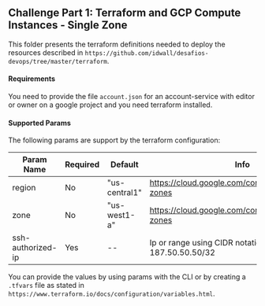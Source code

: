 ## Challenge Part 1: Terraform and GCP Compute Instances - Single Zone

This folder presents the terraform definitions needed to deploy the resources described in `https://github.com/idwall/desafios-devops/tree/master/terraform`.

#### Requirements

You need to provide the file `account.json` for an account-service with editor or owner on a google project and you need terraform installed.

#### Supported Params

The following params are support by the terraform configuration:

| Param Name        | Required | Default       |  Info                                                |
|-------------------|----------|---------------|------------------------------------------------------|
| region            | No       | "us-central1" | https://cloud.google.com/compute/docs/regions-zones  |
| zone              | No       | "us-west1-a"  | https://cloud.google.com/compute/docs/regions-zones  |
| ssh-authorized-ip | Yes      | --            | Ip or range using CIDR notation. Eg: 187.50.50.50/32 |

You can provide the values by using params with the CLI or by creating a `.tfvars` file as stated in `https://www.terraform.io/docs/configuration/variables.html`.
